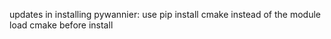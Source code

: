 updates in installing pywannier:
  use pip install cmake instead of the module load cmake before install
